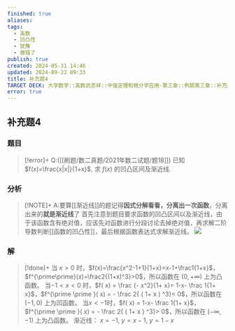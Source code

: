 ```yaml
---
finished: true
aliases: 
tags:
  - 高数
  - 凹凸性
  - 犹豫
  - 做错了
publish: true
created: 2024-05-31 14:46
updated: 2024-09-22 09:33
title: 补充题4
TARGET DECK: 大学数学::高数武忠祥::中值定理和微分学应用-第三章::例题第三章::补充题4
error: true
---
```

## 补充题4
### 题目
> [!error]+
> Q:([[刷题/数二真题/2021年数二试题/题18]]) 已知 $f(x)=\frac{x|x|}{1+x}$, 求 $f(x)$ 的凹凸区间及渐近线.
### 分析
> [!NOTE]+
> A:要算[[渐近线]]的题记得**因式分解看看，分离出一次函数**，分离出来的**就是渐近线**了
> 首先注意到题目要求函数的凹凸区间以及渐近线，由于该函数含有绝对值，应该先对函数进行分段讨论去掉绝对值，再求解二阶导数判断[[函数的凹凸性]]，最后根据函数表达式求解渐近线。
> ![](https://img.hwenyi.live/202402151711013.webp)
### 解
> [!done]+
> 当 $x>0$ 时，$f(x)=\frac{x^2-1+1}{1+x}=x-1+\frac1{1+x}$，$f^{\prime\prime}(x)=\frac2{(1+x)^3}>0$，所以函数在 $(0, +\infty)$ 上为凸函数。
> 当$-1<x<0$ 时，$f( x) = \frac {- x^2}{1+ x}= 1-x- \frac 1{1+ x}$，$f^{\prime \prime }( x) = - \frac 2{ ( 1+ x ) ^3}< 0$，所以函数在 $(-1,0)$ 上为凹函数。
> 当$x<-1$时，$f( x) = 1-x- \frac 1{1+ x}$，$f^{\prime \prime }( x) = - \frac 2{ ( 1+ x ) ^3}> 0$，所以函数在 $(-\infty,-1)$ 上为凸函数。
> 渐近线： $x= - 1$, $y= x-1$, $y= 1-x$
